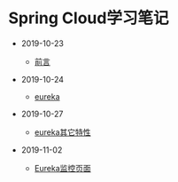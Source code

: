 # Spring Cloud学习笔记

- 2019-10-23
  
  - [前言](introduction.md) 
- 2019-10-24
  -  [eureka](eureka.md)  
- 2019-10-27
  - [eureka其它特性](eureka2.md)   
- 2019-11-02
  - [Eureka监控页面](eureka-monitor.md)    

